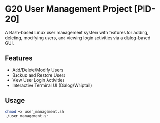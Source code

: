 # G20 User Management Project [PID-20]

A Bash-based Linux user management system with features for adding, deleting, modifying users, and viewing login activities via a dialog-based GUI.

## Features
- Add/Delete/Modify Users
- Backup and Restore Users
- View User Login Activities
- Interactive Terminal UI (Dialog/Whiptail)

## Usage
```bash
chmod +x user_management.sh
./user_management.sh
